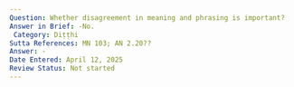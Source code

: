 ```yaml
---
Question: Whether disagreement in meaning and phrasing is important?
Answer in Brief: -No.
 Category: Diṭṭhi
Sutta References: MN 103; AN 2.20??
Answer: -
Date Entered: April 12, 2025
Review Status: Not started
---
```

